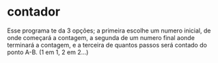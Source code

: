 # contador
Esse programa te da 3 opções; a primeira escolhe um numero inicial, de onde começará a contagem, a segunda de um numero final aonde terminará a contagem, e a terceira de quantos passos será contado do ponto A-B. (1 em 1, 2 em 2...)
